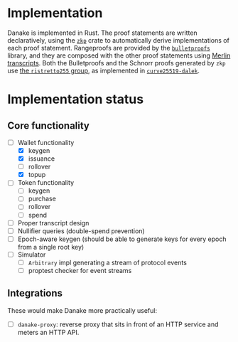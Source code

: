 # Implementation

Danake is implemented in Rust. The proof statements are written
declaratively, using the [`zkp`](https://docs.rs/zkp) crate to automatically
derive implementations of each proof statement. Rangeproofs are provided by
the [`bulletproofs`](https://docs.rs/bulletproofs) library, and they are
composed with the other proof statements using [Merlin
transcripts](https://merlin.cool). Both the Bulletproofs and the Schnorr
proofs generated by `zkp` use [the `ristretto255`
group](https://ristretto.group), as implemented in
[`curve25519-dalek`](https://docs.rs/curve25519-dalek).

# Implementation status

## Core functionality

- [ ] Wallet functionality
  - [x] keygen
  - [x] issuance
  - [ ] rollover
  - [x] topup
- [ ] Token functionality
  - [ ] keygen
  - [ ] purchase
  - [ ] rollover
  - [ ] spend
- [ ] Proper transcript design
- [ ] Nullifier queries (double-spend prevention)
- [ ] Epoch-aware keygen (should be able to generate keys for every epoch from a single root key)
- [ ] Simulator
  - [ ] `Arbitrary` impl generating a stream of protocol events
  - [ ] proptest checker for event streams

## Integrations

These would make Danake more practically useful:

- [ ] `danake-proxy`: reverse proxy that sits in front of an HTTP service and meters an HTTP API.